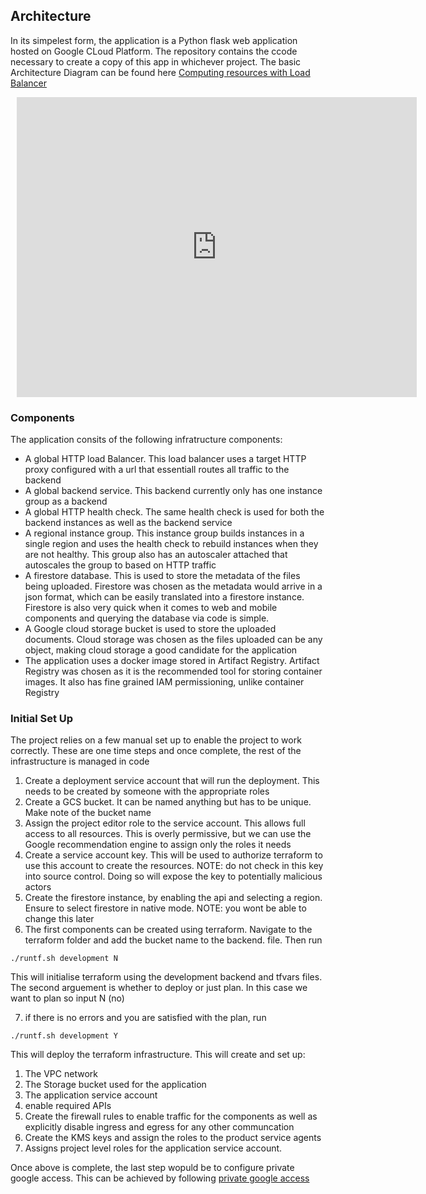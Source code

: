 
## Architecture

In its simpelest form, the application is a Python flask web application hosted on Google CLoud Platform. The repository contains the ccode necessary to create a copy of this app in whichever project.
The basic Architecture Diagram can be found here [Computing resources with Load Balancer](https://lucid.app/documents/view/e2c2bd70-b4e4-43d6-a8ae-7b604640cf8b)

<div style="width: 640px; height: 480px; margin: 10px; position: relative;"><iframe allowfullscreen frameborder="0" style="width:640px; height:480px" src="https://lucid.app/documents/embedded/e2c2bd70-b4e4-43d6-a8ae-7b604640cf8b" id="KwZC9StwjJoi"></iframe></div>

### Components
The application consits of the following infratructure components:
* A global HTTP load Balancer. This load balancer uses a target HTTP proxy configured with a url that essentiall routes all traffic to the backend
* A global backend service. This backend currently only has one instance group as a backend
* A global HTTP health check. The same health check is used for both the backend instances as well as the backend service
* A regional instance group. This instance group builds instances in a single region and uses the health check to rebuild instances when they are not healthy. This group also has an autoscaler attached that autoscales the group to based on HTTP traffic
* A firestore database. This is used to store the metadata of the files being uploaded. Firestore was chosen as the metadata would arrive in a json format, which can be easily translated into a firestore instance. Firestore is also very quick when it comes to web and mobile components and querying the database via code is simple.
* A Google cloud storage bucket is used to store the uploaded documents. Cloud storage was chosen as the files uploaded can be any object, making cloud storage a good candidate for the application
* The application uses a docker image stored in Artifact Registry. Artifact Registry was chosen as it is the recommended tool for storing container images. It also has fine grained IAM permissioning, unlike container Registry

### Initial Set Up 
The project relies on a few manual set up to enable the project to work correctly. These are one time steps and once complete, the rest of the infrastructure is managed in code
1. Create a deployment service account that will run the deployment. This needs to be created by someone with the appropriate roles
2. Create a GCS bucket. It can be named anything but has to be unique. Make note of the bucket name
3. Assign the project editor role to the service account. This allows full access to all resources. This is overly permissive, but we can use the Google recommendation engine to assign only the roles it needs
4. Create a service account key. This will be used to authorize terraform to use this account to create the resources. NOTE: do not check in this key into source control. Doing so will expose the key to potentially malicious actors
5. Create the firestore instance, by enabling the api and selecting a region. Ensure to select firestore in native mode. NOTE: you wont be able to change this later
6. The first components can be created using terraform. Navigate to the terraform folder and add the bucket name to the backend.<environment> file. Then run

  ```
  ./runtf.sh development N
  ```

   This will initialise terraform using the development backend and tfvars files. The second arguement is whether to deploy or just plan. In this case we want to plan so input N (no)

7. if there is no errors and you are satisfied with the plan, run
```
./runtf.sh development Y
```
This will deploy the terraform infrastructure. This will create and set up:

  1. The VPC network
  2. The Storage bucket used for the application
  3. The application service account
  4. enable required APIs
  5. Create the firewall rules to enable traffic for the components as well as explicitly disable ingress and egress for any other communcation
  6. Create the KMS keys and assign the roles to the product service agents
  7. Assigns project level roles for the application service account.

Once above is complete, the last step wopuld be to configure private google access. This can be achieved by following [private google access](https://cloud.google.com/vpc/docs/configure-private-google-access#config)

